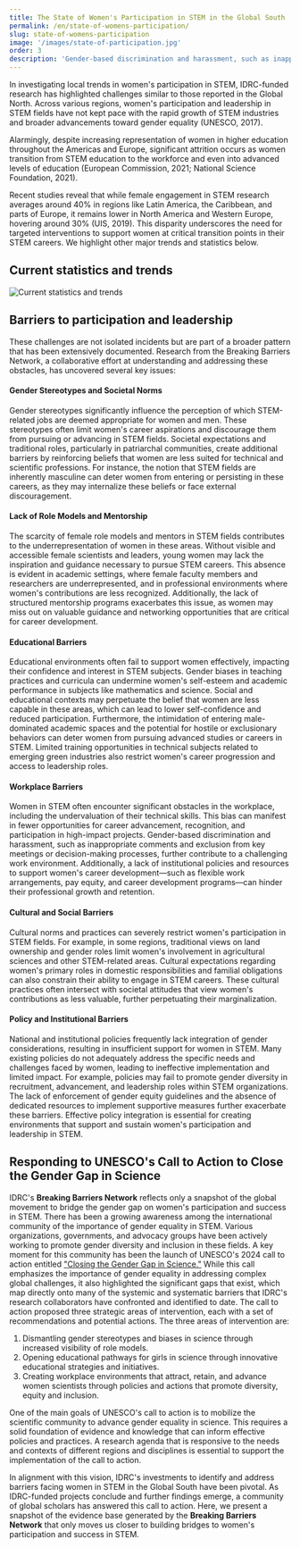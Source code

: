 ```yaml
---
title: The State of Women's Participation in STEM in the Global South
permalink: /en/state-of-womens-participation/
slug: state-of-womens-participation
image: '/images/state-of-participation.jpg'
order: 3
description: 'Gender-based discrimination and harassment, such as inappropriate comments and exclusion from key meetings or decision-making processes, further contribute to a challenging work environment.'
---
```


In investigating local trends in women's participation in STEM, IDRC-funded research has highlighted challenges similar to those reported in the Global North. Across various regions, women's participation and leadership in STEM fields have not kept pace with the rapid growth of STEM industries and broader advancements toward gender equality (UNESCO, 2017).

Alarmingly, despite increasing representation of women in higher education throughout the Americas and Europe, significant attrition occurs as women transition from STEM education to the workforce and even into advanced levels of education (European Commission, 2021; National Science Foundation, 2021).

Recent studies reveal that while female engagement in STEM research averages around 40% in regions like Latin America, the Caribbean, and parts of Europe, it remains lower in North America and Western Europe, hovering around 30% (UIS, 2019). This disparity underscores the need for targeted interventions to support women at critical transition points in their STEM careers. We highlight other major trends and statistics below.

## Current statistics and trends
![Current statistics and trends](/images/statistics-en.png)

## Barriers to participation and leadership

These challenges are not isolated incidents but are part of a broader pattern that has been extensively documented. Research from the Breaking Barriers Network, a collaborative effort at understanding and addressing these obstacles, has uncovered several key issues:

#### Gender Stereotypes and Societal Norms
Gender stereotypes significantly influence the perception of which STEM-related jobs are deemed appropriate for women and men. These stereotypes often limit women's career aspirations and discourage them from pursuing or advancing in STEM fields. Societal expectations and traditional roles, particularly in patriarchal communities, create additional barriers by reinforcing beliefs that women are less suited for technical and scientific professions. For instance, the notion that STEM fields are inherently masculine can deter women from entering or persisting in these careers, as they may internalize these beliefs or face external discouragement.

#### Lack of Role Models and Mentorship
The scarcity of female role models and mentors in STEM fields contributes to the underrepresentation of women in these areas. Without visible and accessible female scientists and leaders, young women may lack the inspiration and guidance necessary to pursue STEM careers. This absence is evident in academic settings, where female faculty members and researchers are underrepresented, and in professional environments where women's contributions are less recognized. Additionally, the lack of structured mentorship programs exacerbates this issue, as women may miss out on valuable guidance and networking opportunities that are critical for career development.

#### Educational Barriers
Educational environments often fail to support women effectively, impacting their confidence and interest in STEM subjects. Gender biases in teaching practices and curricula can undermine women's self-esteem and academic performance in subjects like mathematics and science. Social and educational contexts may perpetuate the belief that women are less capable in these areas, which can lead to lower self-confidence and reduced participation. Furthermore, the intimidation of entering male-dominated academic spaces and the potential for hostile or exclusionary behaviors can deter women from pursuing advanced studies or careers in STEM. Limited training opportunities in technical subjects related to emerging green industries also restrict women's career progression and access to leadership roles.

#### Workplace Barriers
Women in STEM often encounter significant obstacles in the workplace, including the undervaluation of their technical skills. This bias can manifest in fewer opportunities for career advancement, recognition, and participation in high-impact projects. Gender-based discrimination and harassment, such as inappropriate comments and exclusion from key meetings or decision-making processes, further contribute to a challenging work environment. Additionally, a lack of institutional policies and resources to support women's career development—such as flexible work arrangements, pay equity, and career development programs—can hinder their professional growth and retention.

#### Cultural and Social Barriers
Cultural norms and practices can severely restrict women's participation in STEM fields. For example, in some regions, traditional views on land ownership and gender roles limit women's involvement in agricultural sciences and other STEM-related areas. Cultural expectations regarding women's primary roles in domestic responsibilities and familial obligations can also constrain their ability to engage in STEM careers. These cultural practices often intersect with societal attitudes that view women's contributions as less valuable, further perpetuating their marginalization.

#### Policy and Institutional Barriers
National and institutional policies frequently lack integration of gender considerations, resulting in insufficient support for women in STEM. Many existing policies do not adequately address the specific needs and challenges faced by women, leading to ineffective implementation and limited impact. For example, policies may fail to promote gender diversity in recruitment, advancement, and leadership roles within STEM organizations. The lack of enforcement of gender equity guidelines and the absence of dedicated resources to implement supportive measures further exacerbate these barriers. Effective policy integration is essential for creating environments that support and sustain women's participation and leadership in STEM.

## Responding to UNESCO's Call to Action to Close the Gender Gap in Science

IDRC's **Breaking Barriers Network** reflects only a snapshot of the global movement to bridge the gender gap on women's participation and success in STEM. There has been a growing awareness among the international community of the importance of gender equality in STEM. Various organizations, governments, and advocacy groups have been actively working to promote gender diversity and inclusion in these fields. 
A key moment for this community has been the launch of UNESCO's 2024 call to action entitled ["Closing the Gender Gap in Science."](https://dataviz.unesco.org/en/science-technology-and-innovation/cta) While this call emphasizes the importance of gender equality in addressing complex global challenges, it also highlighted the significant gaps that exist, which map directly onto many of the systemic and systematic barriers that IDRC's research collaborators have confronted and identified to date.
The call to action proposed three strategic areas of intervention, each with a set of recommendations and potential actions. The three areas of intervention are: 

1.	Dismantling gender stereotypes and biases in science through increased visibility of role models.
2.	Opening educational pathways for girls in science through innovative educational strategies and initiatives.
3.	Creating workplace environments that attract, retain, and advance women scientists through policies and actions that promote diversity, equity and inclusion.

One of the main goals of UNESCO's call to action is to mobilize the scientific community to advance gender equality in science. This requires a solid foundation of evidence and knowledge that can inform effective policies and practices. A research agenda that is responsive to the needs and contexts of different regions and disciplines is essential to support the implementation of the call to action.  

In alignment with this vision, IDRC's investments to identify and address barriers facing women in STEM in the Global South have been pivotal. As IDRC-funded projects conclude and further findings emerge, a community of global scholars has answered this call to action. Here, we present a snapshot of the evidence base generated by the **Breaking Barriers Network** that only moves us closer to building bridges to women's participation and success in STEM.

